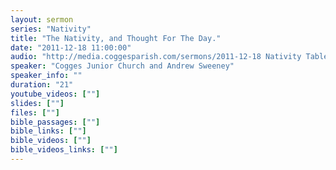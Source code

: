 ```yaml
---
layout: sermon
series: "Nativity"
title: "The Nativity, and Thought For The Day."
date: "2011-12-18 11:00:00"
audio: "http://media.coggesparish.com/sermons/2011-12-18 Nativity Tableau.mp3"
speaker: "Cogges Junior Church and Andrew Sweeney"
speaker_info: ""
duration: "21"
youtube_videos: [""]
slides: [""]
files: [""]
bible_passages: [""]
bible_links: [""]
bible_videos: [""]
bible_videos_links: [""]
---
```

